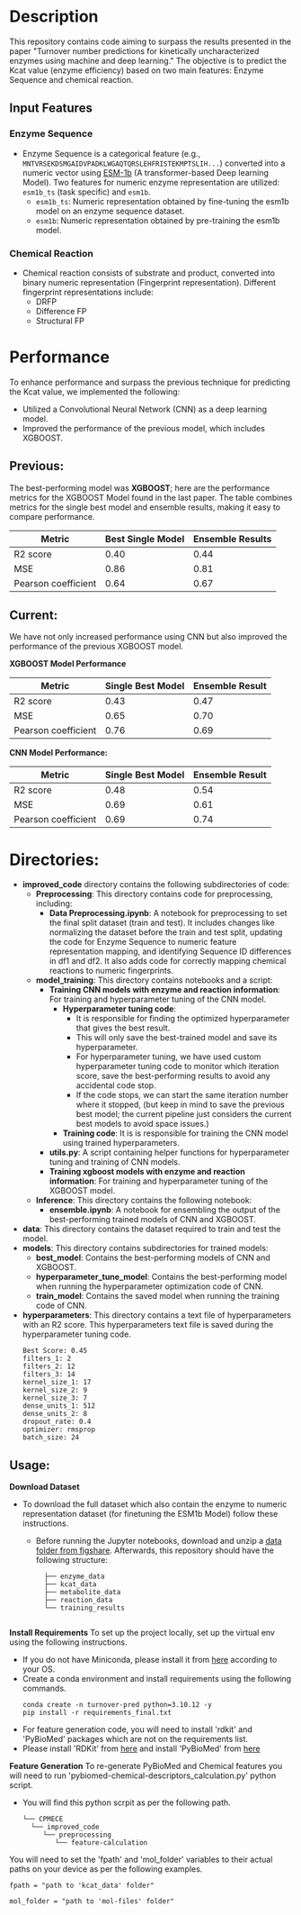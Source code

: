 # Description
This repository contains code aiming to surpass the results presented in the paper "Turnover number predictions for kinetically uncharacterized enzymes using machine and deep learning." The objective is to predict the Kcat value (enzyme efficiency) based on two main features: Enzyme Sequence and chemical reaction.

## Input Features
### Enzyme Sequence
- Enzyme Sequence is a categorical feature (e.g., `MNTVRSEKDSMGAIDVPADKLWGAQTQRSLEHFRISTEKMPTSLIH...`) converted into a numeric vector using [ESM-1b](https://github.com/facebookresearch/esm) (A transformer-based Deep learning Model). Two features for numeric enzyme representation are utilized: `esm1b_ts` (task specific) and `esm1b`.
  - `esm1b_ts`: Numeric representation obtained by fine-tuning the esm1b model on an enzyme sequence dataset.
  - `esm1b`: Numeric representation obtained by pre-training the esm1b model.

### Chemical Reaction
- Chemical reaction consists of substrate and product, converted into binary numeric representation (Fingerprint representation). Different fingerprint representations include:
  - DRFP
  - Difference FP
  - Structural FP

# Performance
To enhance performance and surpass the previous technique for predicting the Kcat value, we implemented the following:
- Utilized a Convolutional Neural Network (CNN) as a deep learning model.
- Improved the performance of the previous model, which includes XGBOOST.

## Previous:
The best-performing model was **XGBOOST**; here are the performance metrics for the XGBOOST Model found in the last paper. The table combines metrics for the single best model and ensemble results, making it easy to compare performance.

| Metric                | Best Single Model | Ensemble Results |
|-----------------------|-------------------|-------------------|
| R2 score              | 0.40              | 0.44              |
| MSE                   | 0.86              | 0.81              |
| Pearson coefficient   | 0.64              | 0.67              |

## Current:
We have not only increased performance using CNN but also improved the performance of the previous XGBOOST model.

**XGBOOST Model Performance**

| Metric               | Single Best Model | Ensemble Result   |
|----------------------|-------------------|-------------------|
| R2 score             | 0.43              | 0.47              |
| MSE                  | 0.65              | 0.70              |
| Pearson coefficient  | 0.76              | 0.69              |

**CNN Model Performance:**

| Metric               | Single Best Model | Ensemble Result   |
|----------------------|-------------------|-------------------|
| R2 score             | 0.48              | 0.54              |
| MSE                  | 0.69              | 0.61              |
| Pearson coefficient  | 0.69              | 0.74              |

# Directories:
- **improved_code** directory contains the following subdirectories of code:
    - **Preprocessing**: This directory contains code for preprocessing, including:
        - **Data Preprocessing.ipynb**: A notebook for preprocessing to set the final split dataset (train and test). It includes changes like normalizing the dataset before the train and test split, updating the code for Enzyme Sequence to numeric feature representation mapping, and identifying Sequence ID differences in df1 and df2. It also adds code for correctly mapping chemical reactions to numeric fingerprints.
    - **model_training**: This directory contains notebooks and a script:
        - **Training CNN models with enzyme and reaction information**: For training and hyperparameter tuning of the CNN model. 
          - **Hyperparameter tuning code**:
            - It is responsible for finding the optimized hyperparameter that gives the best result. 
            - This will only save the best-trained model and save its hyperparameter. 
            - For hyperparameter tuning, we have used custom hyperparameter tuning code to monitor which iteration score, save the best-performing results to avoid any accidental code stop. 
            - If the code stops, we can start the same iteration number where it stopped, (but keep in mind to save the previous best model; the current pipeline just considers the current best models to avoid space issues.) 
          - **Training code**: It is is responsible for training the CNN model using trained hyperparameters.
        - **utils.py**: A script containing helper functions for hyperparameter tuning and training of CNN models.
        - **Training xgboost models with enzyme and reaction information**: For training and hyperparameter tuning of the XGBOOST model.
    - **Inference**: This directory contains the following notebook:
        - **ensemble.ipynb**: A notebook for ensembling the output of the best-performing trained models of CNN and XGBOOST.
- **data**: This directory contains the dataset required to train and test the model.
- **models**: This directory contains subdirectories for trained models:
  - **best_model**: Contains the best-performing models of CNN and XGBOOST.
  - **hyperparameter_tune_model**: Contains the best-performing model when running the hyperparameter optimization code of CNN.
  - **train_model**: Contains the saved model when running the training code of CNN.
- **hyperparameters**: This directory contains a text file of hyperparameters with an R2 score. This hyperparameters text file is saved during the hyperparameter tuning code.
  ```
  Best Score: 0.45
  filters_1: 2
  filters_2: 12
  filters_3: 14
  kernel_size_1: 17
  kernel_size_2: 9
  kernel_size_3: 7
  dense_units_1: 512
  dense_units_2: 8
  dropout_rate: 0.4
  optimizer: rmsprop
  batch_size: 24
  ```

## Usage:
**Download Dataset**
- To download the full dataset which also contain the enzyme to numeric representation dataset (for finetuning the ESM1b Model) follow these instructions.
  - Before running the Jupyter notebooks, download and unzip a [data folder from figshare](https://figshare.com/articles/dataset/cpmece-data_rar/26085421). Afterwards, this repository should have the following structure:
      
	  ```
		├── enzyme_data
		├── kcat_data
		├── metabolite_data
		├── reaction_data
		└── training_results
		
	  ```
		

**Install Requirements**
To set up the project locally, set up the virtual env using the following instructions.
- If you do not have Miniconda, please install it from [here](https://docs.conda.io/projects/miniconda/en/latest/) according to your OS.
- Create a conda environment and install requirements using the following commands.
  ```
  conda create -n turnover-pred python=3.10.12 -y
  pip install -r requirements_final.txt
  ```
- For feature generation code, you will need to install 'rdkit' and 'PyBioMed' packages which are not on the requirements list. 
- Please install 'RDKit' from [here](https://www.rdkit.org/docs/Install.html) and install 'PyBioMed' from [here](https://pybiomed.readthedocs.io/en/latest/User_guide.html)

  

**Feature Generation**
To re-generate PyBioMed and Chemical features you will need to run 'pybiomed-chemical-descriptors_calculation.py' python script. 
- You will find this python scrpit as per the following path.

  ```
  └── CPMECE 
	└── improved_code
	   └── preprocessing
		  └── feature-calculation
  
  ```

You will need to set the 'fpath' and 'mol_folder' variables to their actual paths on your device as per the following examples.

  ```
  fpath = "path to 'kcat_data' folder"
  
  mol_folder = "path to 'mol-files' folder"
  ```